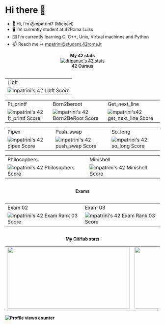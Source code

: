 # Hi there 👋

- 👋 Hi, I’m @mpatrini7 (Michael)
- 🖥 I’m currently student at 42Roma Luiss
- ⌨️ I’m currently learning C, C++, Unix, Virtual machines and Python
- 📫 Reach me -> mpatrini@student.42roma.it
<div align="center">
	<table>
		<tr>
			<b>My 42 stats</b></br>
		</tr>
		<tr>
			<a href="https://github.com/mpatrini7">
				<img src="https://badge42.vercel.app/api/v2/cl4e6egt2004009mfjtl499jq/stats?cursusId=21&coalitionId=124" alt="dripanuc's 42 stats" />
			</a>
		</tr>
		<tr>
			</br>
			<b>42 Cursus</>
			</br>
			<table>
				<tr>
					<td>Libft</td>
				</tr>
				<tr>
					<td><img src="https://badge42.vercel.app/api/v2/cl4e6egt2004009mfjtl499jq/project/2457197" alt="mpatrini's 42 Libft Score" /></td>
				</tr>
			</table>
			<table>
				<tr>
					<td>Ft_printf</td><td>Born2beroot</td><td>Get_next_line</td>
				</tr>
				<tr>
					<td><img src="https://badge42.vercel.app/api/v2/cl4e6egt2004009mfjtl499jq/project/2465040" alt="mpatrini's 42 ft_printf Score" /></td><td><img src="https://badge42.vercel.app/api/v2cl4e6egt2004009mfjtl499jq/project/2468856" alt="mpatrini's 42 Born2BeRoot Score" /></td><td><img src="https://badge42.vercel.app/api/v2/cl4e6egt2004009mfjtl499jq/project/2468856" alt="mpatrini's42 get_next_line Score" /></td>
				</tr>
			</table>
			<table>
				<tr>
					<td>Pipex</td><td>Push_swap</td><td>So_long</td>
				</tr>
				<tr>
					<td><img src="https://badge42.vercel.app/api/v2/cl4e6egt2004009mfjtl499jq/project/2468856" alt="mpatrini's 42 pipex Score" /></td><td><img src="https://badge42.vercel.app/api/v2/cl4e6egt2004009mfjtl499jq/project2479952" alt="mpatrini's 42 push_swap Score" /></td><td><img src="https://badge42.vercel.app/api/v2/cl4e6egt2004009mfjtl499jq/project/2479950" alt="mpatrini's 42 so_long Score" /></td>
				</tr>
			</table>
			<table>
				<tr>
					<td>Philosophers</td><td>Minishell</td>
				</tr>
				<tr>
					<td><img src="https://badge42.vercel.app/api/v2/cl4e6egt2004009mfjtl499jq/project/2530728" alt="mpatrini's 42 Philosophers Score" /></td><td><img src="https://badge42.vercel.app/api/v2/cl4e6egt2004009mfjtl499jq/project2538227" alt="mpatrini's 42 Minishell Score" /></td>
				</tr>
			<table>
			</br>
			<b>Exams</b>
			</br>
			<table>
				<tr>
					<td>Exam 02</td><td>Exam 03</td>
				</tr>
				<tr>
					<td><img src="https://badge42.vercel.app/api/v2/cl4e6egt2004009mfjtl499jq/project/2530729" alt="mpatrini's 42 Exam Rank 03 Score" /></td><td><img src="https://badge42.vercel.app/api/v2/cl4e6egt2004009mfjtl499jq/project/2530729" alt="mpatrini's 42 Exam Rank 03 Score" /></td>
				</tr>
			<table>
		</tr>
	</table>
	<table>
		<tr>
			<b>My GitHub stats</b>
		</tr>
		<tr>
			<td>
				<a href="https://github.com/mpatrini7">
					<img src="https://awesome-github-stats.azurewebsites.net/user-stats/mpatrini7?cardType=level&theme=tokyonight" width="397" height="200">
				</a> 
			</td>
			<td>
				<a href="https://github.com/mpatrini7?tab=repositories">
					<img src="https://github-readme-stats.vercel.app/api/top-langs/?username=mpatrini7&layout=compact&theme=tokyonight" width="442" height="200">
				</a>
			</td>
		</tr>
	</table>
</div>

![Profile views counter](https://komarev.com/ghpvc/?username=mpatrini7&&style=flat-square)
